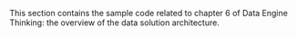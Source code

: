 This section contains the sample code related to chapter 6 of Data Engine Thinking: the overview of the data solution architecture.